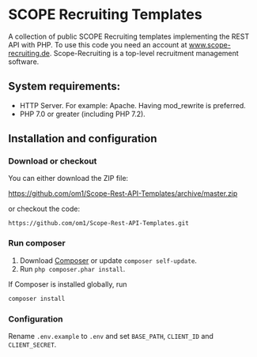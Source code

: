 # SCOPE Recruiting Templates

A collection of public SCOPE Recruiting templates implementing the REST API with PHP.
To use this code you need an account at www.scope-recruiting.de.
Scope-Recruiting is a top-level recruitment management software.


## System requirements:
- HTTP Server. For example: Apache. Having mod_rewrite is preferred.
- PHP 7.0 or greater (including PHP 7.2).

## Installation and configuration

### Download or checkout

You can either download the ZIP file:

https://github.com/om1/Scope-Rest-API-Templates/archive/master.zip

or checkout the code:

```
https://github.com/om1/Scope-Rest-API-Templates.git
```

### Run composer

1. Download [Composer](https://getcomposer.org/doc/00-intro.md) or update `composer self-update`.
2. Run `php composer.phar install`.

If Composer is installed globally, run

```bash
composer install
```

### Configuration

Rename `.env.example` to `.env` and set `BASE_PATH`, `CLIENT_ID` and `CLIENT_SECRET`. 


